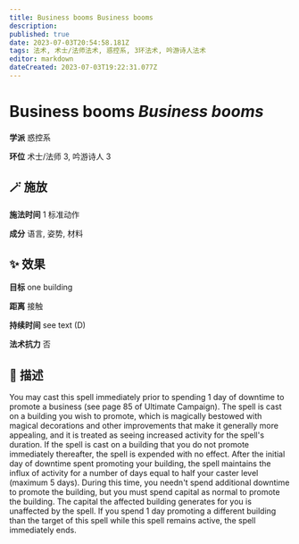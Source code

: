 ```yaml
---
title: Business booms Business booms
description: 
published: true
date: 2023-07-03T20:54:58.181Z
tags: 法术, 术士/法师法术, 惑控系, 3环法术, 吟游诗人法术
editor: markdown
dateCreated: 2023-07-03T19:22:31.077Z
---
```


# **Business booms** *Business booms*

**学派** 惑控系 

**环位** 术士/法师 3, 吟游诗人 3

## 🪄 施放

**施法时间** 1 标准动作

**成分** 语言, 姿势, 材料

## ✨ 效果 

**目标** one building 

**距离** 接触  

**持续时间** see text (D) 

**法术抗力** 否

## 📖 描述

You may cast this spell immediately prior to spending 1 day of downtime to promote a business (see page 85 of Ultimate Campaign). The spell is cast on a building you wish to promote, which is magically bestowed with magical decorations and other improvements that make it generally more appealing, and it is treated as seeing increased activity for the spell's duration. If the spell is cast on a building that you do not promote immediately thereafter, the spell is expended with no effect.  After the initial day of downtime spent promoting your building, the spell maintains the influx of activity for a number of days equal to half your caster level (maximum 5 days). During this time, you needn't spend additional downtime to promote the building, but you must spend capital as normal to promote the building. The capital the affected building generates for you is unaffected by the spell. If you spend 1 day promoting a different building than the target of this spell while this spell remains active, the spell immediately ends.
    
